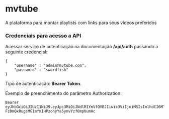 # mvtube
A plataforma para montar playlists com links para seus vídeos preferidos

### Credenciais para acesso a API

Acessar serviço de autenticação na documentação **/api/auth** passando a seguinte credencial:
```
{
    "username" : "admin@mvtube.com",
    "password" : "swordfish"
}
```
Tipo de autenticação: **Bearer Token**.

Exemplo de preenchimento do parâmetro Authorization:

```
Bearer eyJhbGciOiJIUzI1NiJ9.eyJpc3MiOiJNdlR1YmVfQVBJIiwic3ViIjoiMSIsImlhdCI6MTYyOTc4NDg5MCwiZXhwIjoxNjI5ODcxMjkwfQ.BM-FzDmQxRugsMG1mYmIHPzohyYa5ymvYzf0mpUumHc
```
